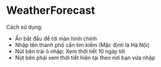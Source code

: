 # WeatherForecast
Cách sử dụng:
- Ấn bắt đầu để tới màn hình chính
- Nhập tên thành phố cần tìm kiếm (Mặc định là Hà Nội)
- Nút bên trái ô nhập: Xem thời tiết 10 ngày tới
- Nút bên phải xem thời tiết hiện tại theo nơi bạn vừa nhập

